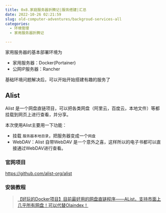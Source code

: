 ```yaml
---
title: 0x8.家庭服务器折腾记|服务搭建|汇总
date: 2022-10-26 02:21:59
slug: old-computer-adventures/backgroud-services-all
categories:
  - 环境管理
  - 家用服务器折腾记

---
```


家用服务器的基本部署环境为
- 家用服务器：Docker(Portainer)
- 公网IP服务器：Rancher

基础环境问题解决后，可以开始开始搭建有趣的服务了
<!--more-->
<!-- truncate -->

## Alist

Alist 是一个网盘直链项目，可以把各类网盘（阿里云，百度云，本地文件）等都挂载到网页上进行查看，并分享。

本次使用Alist主要用一下功能：
- 挂载 `服务器本地目录`，把服务器变成一个`网盘`
- WebDAV：Alist 自带WebDAV 是一个意外之喜，这样所以的电子书都可以直接通过WebDAV进行查看。

### 官网项目
https://github.com/alist-org/alist

### 安装教程

> [【好玩的Docker项目】目前最好用的网盘直链程序——AList，支持市面上几乎所有网盘！可以代替Olaindex！](https://blog.laoda.de/archives/docker-install-alist)
